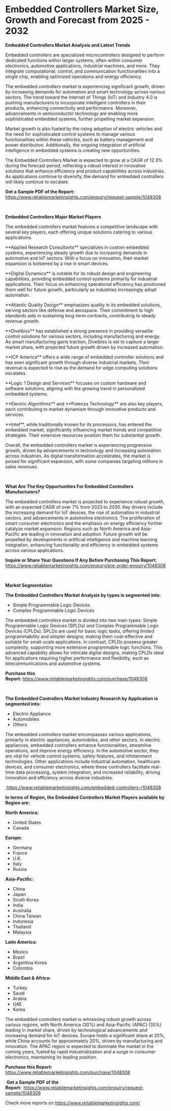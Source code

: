<p><h1>Embedded Controllers Market Size, Growth and Forecast from 2025 - 2032</h1></p><p><strong>Embedded Controllers Market Analysis and Latest Trends</strong></p>
<p><p>Embedded controllers are specialized microcontrollers designed to perform dedicated functions within larger systems, often within consumer electronics, automotive applications, industrial machines, and more. They integrate computational, control, and communication functionalities into a single chip, enabling optimized operations and energy efficiency.</p><p>The embedded controllers market is experiencing significant growth, driven by increasing demands for automation and smart technology across various sectors. The trend toward the Internet of Things (IoT) and Industry 4.0 is pushing manufacturers to incorporate intelligent controllers in their products, enhancing connectivity and performance. Moreover, advancements in semiconductor technology are enabling more sophisticated embedded systems, further propelling market expansion.</p><p>Market growth is also fueled by the rising adoption of electric vehicles and the need for sophisticated control systems to manage various functionalities within these vehicles, such as battery management and power distribution. Additionally, the ongoing integration of artificial intelligence in embedded systems is creating new opportunities.</p><p>The Embedded Controllers Market is expected to grow at a CAGR of 12.3% during the forecast period, reflecting a robust interest in innovative solutions that enhance efficiency and product capabilities across industries. As applications continue to diversify, the demand for embedded controllers will likely continue to escalate.</p></p>
<p><strong>Get a Sample PDF of the Report:&nbsp;</strong> <a href="https://www.reliablemarketinsights.com/enquiry/request-sample/1048308?utm_campaign=3369&utm_medium=2&utm_source=Github&utm_content=ia&utm_term=06042025&utm_id=embedded-controllers">https://www.reliablemarketinsights.com/enquiry/request-sample/1048308</a></p>
<p>&nbsp;</p>
<p><strong>Embedded Controllers Major Market Players</strong></p>
<p><p>The embedded controllers market features a competitive landscape with several key players, each offering unique solutions catering to various applications.</p><p>**Applied Research Consultants** specializes in custom embedded systems, experiencing steady growth due to increasing demands in automotive and IoT sectors. With a focus on innovation, their market expansion is bolstered by a rise in smart devices.</p><p>**Digital Dynamics** is notable for its robust design and engineering capabilities, providing embedded control systems primarily for industrial applications. Their focus on enhancing operational efficiency has positioned them well for future growth, particularly as industries increasingly adopt automation.</p><p>**Atlantic Quality Design** emphasizes quality in its embedded solutions, serving sectors like defense and aerospace. Their commitment to high standards aids in sustaining long-term contracts, contributing to steady revenue growth.</p><p>**Divelbiss** has established a strong presence in providing versatile control solutions for various sectors, including manufacturing and energy. As smart manufacturing gains traction, Divelbiss is set to capture a larger market share, with projected future growth driven by increased automation.</p><p>**ICP America** offers a wide range of embedded controller solutions and has seen significant growth through diverse industrial markets. Their revenue is expected to rise as the demand for edge computing solutions escalates.</p><p>**Logic 1 Design and Services** focuses on custom hardware and software solutions, aligning with the growing trend in personalized embedded systems.</p><p>**Electric Algorithms** and **Potenza Technology** are also key players, each contributing to market dynamism through innovative products and services.</p><p>**Intel**, while traditionally known for its processors, has entered the embedded market, significantly influencing market trends and competitive strategies. Their extensive resources position them for substantial growth.</p><p>Overall, the embedded controllers market is experiencing progressive growth, driven by advancements in technology and increasing automation across industries. As digital transformation accelerates, the market is poised for significant expansion, with some companies targeting millions in sales revenues.</p></p>
<p>&nbsp;</p>
<p><strong>What Are The Key Opportunities For Embedded Controllers Manufacturers?</strong></p>
<p><p>The embedded controllers market is projected to experience robust growth, with an expected CAGR of over 7% from 2023 to 2030. Key drivers include the increasing demand for IoT devices, the rise of automation in industrial sectors, and advancements in automotive electronics. The proliferation of smart consumer electronics and the emphasis on energy efficiency further catalyze market expansion. Regions such as North America and Asia-Pacific are leading in innovation and adoption. Future growth will be propelled by developments in artificial intelligence and machine learning integration, enhancing functionality and efficiency in embedded systems across various applications.</p></p>
<p><strong>Inquire or Share Your Questions If Any Before Purchasing This Report:</strong> <a href="https://www.reliablemarketinsights.com/enquiry/pre-order-enquiry/1048308?utm_campaign=3369&utm_medium=2&utm_source=Github&utm_content=ia&utm_term=06042025&utm_id=embedded-controllers">https://www.reliablemarketinsights.com/enquiry/pre-order-enquiry/1048308</a></p>
<p>&nbsp;</p>
<p><strong>Market Segmentation</strong></p>
<p><strong>The Embedded Controllers Market Analysis by types is segmented into:</strong></p>
<p><ul><li>Simple Programmable Logic Devices</li><li>Complex Programmable Logic Devices</li></ul></p>
<p><p>The embedded controllers market is divided into two main types: Simple Programmable Logic Devices (SPLDs) and Complex Programmable Logic Devices (CPLDs). SPLDs are used for basic logic tasks, offering limited programmability and simpler designs, making them cost-effective and suitable for small-scale applications. In contrast, CPLDs possess greater complexity, supporting more extensive programmable logic functions. This advanced capability allows for intricate digital designs, making CPLDs ideal for applications requiring higher performance and flexibility, such as telecommunications and automotive systems.</p></p>
<p><strong>Purchase this Report:&nbsp;</strong><a href="https://www.reliablemarketinsights.com/purchase/1048308?utm_campaign=3369&utm_medium=2&utm_source=Github&utm_content=ia&utm_term=06042025&utm_id=embedded-controllers">https://www.reliablemarketinsights.com/purchase/1048308</a></p>
<p>&nbsp;</p>
<p><strong>The Embedded Controllers Market Industry Research by Application is segmented into:</strong></p>
<p><ul><li>Electric Appliance</li><li>Automobiles</li><li>Others</li></ul></p>
<p><p>The embedded controllers market encompasses various applications, primarily in electric appliances, automobiles, and other sectors. In electric appliances, embedded controllers enhance functionalities, streamline operations, and improve energy efficiency. In the automotive sector, they are vital for vehicle control systems, safety features, and infotainment technologies. Other applications include industrial automation, healthcare devices, and consumer electronics, where these controllers facilitate real-time data processing, system integration, and increased reliability, driving innovation and efficiency across diverse industries.</p></p>
<p><a href="https://www.reliablemarketinsights.com/embedded-controllers-r1048308?utm_campaign=3369&utm_medium=2&utm_source=Github&utm_content=ia&utm_term=06042025&utm_id=embedded-controllers">&nbsp;https://www.reliablemarketinsights.com/embedded-controllers-r1048308</a></p>
<p><strong>In terms of Region, the Embedded Controllers Market Players available by Region are:</strong></p>
<p>
    <p> <strong> North America: </strong>
        <ul>
            <li>United States</li>
            <li>Canada</li>
        </ul>
        </p> 
    <p> <strong> Europe: </strong>
        <ul>
            <li>Germany</li>
            <li>France</li>
            <li>U.K.</li>
            <li>Italy</li>
            <li>Russia</li>
        </ul>
        </p> 
    <p> <strong> Asia-Pacific: </strong>
        <ul>
            <li>China</li>
            <li>Japan</li>
            <li>South Korea</li>
            <li>India</li>
            <li>Australia</li>
            <li>China Taiwan</li>
            <li>Indonesia</li>
            <li>Thailand</li>
            <li>Malaysia</li>
        </ul>
        </p> 
    <p> <strong> Latin America: </strong>
        <ul>
            <li>Mexico</li>
            <li>Brazil</li>
            <li>Argentina Korea</li>
            <li>Colombia</li>
        </ul>
        </p> 
    <p> <strong> Middle East & Africa: </strong>
        <ul>
            <li>Turkey</li>
            <li>Saudi</li>
            <li>Arabia</li>
            <li>UAE</li>
            <li>Korea</li>
        </ul>
    </p>
    </p>
<p><p>The embedded controllers market is witnessing robust growth across various regions, with North America (30%) and Asia-Pacific (APAC) (35%) leading in market share, driven by technological advancements and increasing demand for IoT devices. Europe holds a significant share at 25%, while China accounts for approximately 20%, driven by manufacturing and innovation. The APAC region is expected to dominate the market in the coming years, fueled by rapid industrialization and a surge in consumer electronics, maintaining its leading position.</p></p>
<p><strong>Purchase this Report: </strong><a href="https://www.reliablemarketinsights.com/purchase/1048308?utm_campaign=3369&utm_medium=2&utm_source=Github&utm_content=ia&utm_term=06042025&utm_id=embedded-controllers">https://www.reliablemarketinsights.com/purchase/1048308</a></p>
<p>&nbsp;<strong>Get a Sample PDF of the Report:&nbsp;&nbsp;</strong><a href="https://www.reliablemarketinsights.com/enquiry/request-sample/1048308?utm_campaign=3369&utm_medium=2&utm_source=Github&utm_content=ia&utm_term=06042025&utm_id=embedded-controllers">https://www.reliablemarketinsights.com/enquiry/request-sample/1048308</a></p>
<p><strong></strong></p>
<p>Check more reports on <a href="https://www.reliablemarketinsights.com/?utm_campaign=3369&utm_medium=2&utm_source=Github&utm_content=ia&utm_term=06042025&utm_id=embedded-controllers">https://www.reliablemarketinsights.com/</a></p>